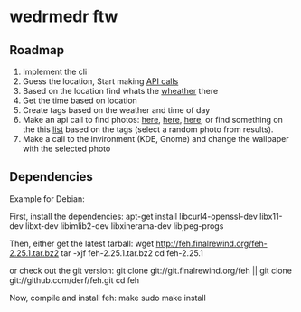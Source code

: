 wedrmedr ftw
============

Roadmap
-------

1. Implement the cli
2. Guess the location, Start making [API calls](https://github.com/toddmotto/public-apis)
3. Based on the location find whats the [wheather](https://www.metaweather.com/api/) there
4. Get the time based on location
5. Create tags based on the weather and time of day
6. Make an api call to find photos: [here](https://github.com/500px/legacy-api-documentation), [here](https://www.flickr.com/services/api/), [here](developers.gettyimages.com/en/), or find something on the this [list](https://github.com/toddmotto/public-apis#photography) based on the tags (select a random photo from results).
7. Make a call to the invironment (KDE, Gnome) and change the wallpaper with the selected photo

Dependencies
-------
Example for Debian:

First, install the dependencies:
apt-get install libcurl4-openssl-dev libx11-dev libxt-dev libimlib2-dev libxinerama-dev libjpeg-progs

Then, either get the latest tarball:
wget http://feh.finalrewind.org/feh-2.25.1.tar.bz2
tar -xjf feh-2.25.1.tar.bz2
cd feh-2.25.1

or check out the git version:
git clone git://git.finalrewind.org/feh || git clone git://github.com/derf/feh.git
cd feh

Now, compile and install feh:
make
sudo make install
